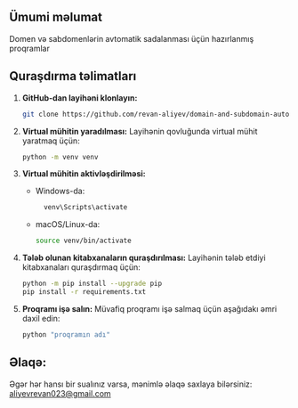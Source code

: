
## Ümumi məlumat
Domen və sabdomenlərin avtomatik sadalanması üçün hazırlanmış proqramlar

## Quraşdırma təlimatları
1. **GitHub-dan layihəni klonlayın:**
   ```bash
   git clone https://github.com/revan-aliyev/domain-and-subdomain-automation.git
   ```

2. **Virtual mühitin yaradılması:**
   Layihənin qovluğunda virtual mühit yaratmaq üçün:
   ```bash
   python -m venv venv
   ```

3. **Virtual mühitin aktivləşdirilməsi:**
   - Windows-da:
     ```bash
       venv\Scripts\activate
     ```
   - macOS/Linux-da:
     ```bash
     source venv/bin/activate
     ```

4. **Tələb olunan kitabxanaların quraşdırılması:**
   Layihənin tələb etdiyi kitabxanaları quraşdırmaq üçün:
   ```bash
   python -m pip install --upgrade pip
   pip install -r requirements.txt
   ```

5. **Proqramı işə salın:**
   Müvafiq proqramı işə salmaq üçün aşağıdakı əmri daxil edin:
   ```bash
   python "proqramın adı"
   ```

## Əlaqə:
Əgər hər hansı bir sualınız varsa, mənimlə əlaqə saxlaya bilərsiniz: aliyevrevan023@gmail.com

